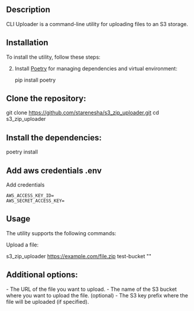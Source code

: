 ## Description

CLI Uploader is a command-line utility for uploading files to an S3 storage.

## Installation

To install the utility, follow these steps:

2. Install [Poetry](https://python-poetry.org/docs/#installation) for managing dependencies and virtual environment:

   pip install poetry


## Clone the repository:

git clone https://github.com/starenesha/s3_zip_uploader.git
cd s3_zip_uploader

## Install the dependencies:

poetry install

## Add aws credentials .env

Add credentials

    AWS_ACCESS_KEY_ID=
    AWS_SECRET_ACCESS_KEY=

## Usage
The utility supports the following commands:

Upload a file:

s3_zip_uploader https://example.com/file.zip test-bucket ""

## Additional options:

<file URL> - The URL of the file you want to upload.
<S3 bucket name> - The name of the S3 bucket where you want to upload the file.
<S3 key prefix> (optional) - The S3 key prefix where the file will be uploaded (if specified).
